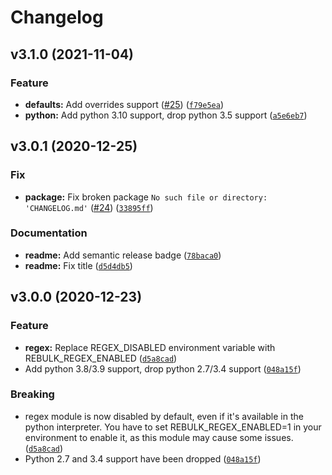 Changelog
=========

<!--next-version-placeholder-->

## v3.1.0 (2021-11-04)
### Feature
* **defaults:** Add overrides support ([#25](https://github.com/Toilal/rebulk/issues/25)) ([`f79e5ea`](https://github.com/Toilal/rebulk/commit/f79e5eab0806787ff19a4c668bf9f88413b67288))
* **python:** Add python 3.10 support, drop python 3.5 support ([`a5e6eb7`](https://github.com/Toilal/rebulk/commit/a5e6eb7bba979ee51e1c6c1e186bd224c989dfdc))

## v3.0.1 (2020-12-25)
### Fix
* **package:** Fix broken package `No such file or directory: 'CHANGELOG.md'` ([#24](https://github.com/Toilal/rebulk/issues/24)) ([`33895ff`](https://github.com/Toilal/rebulk/commit/33895ff358ff5051768fb98d4e840691e7af9bdf))

### Documentation
* **readme:** Add semantic release badge ([`78baca0`](https://github.com/Toilal/rebulk/commit/78baca0c529083d7f583ffec58aeb23734d67ce5))
* **readme:** Fix title ([`d5d4db5`](https://github.com/Toilal/rebulk/commit/d5d4db5cd7f6e2cb1308acd26bfb98838815fad4))

## v3.0.0 (2020-12-23)
### Feature
* **regex:** Replace REGEX_DISABLED environment variable with REBULK_REGEX_ENABLED ([`d5a8cad`](https://github.com/Toilal/rebulk/commit/d5a8cad6281533ee549a46ca70e1a25e5777eda3))
* Add python 3.8/3.9 support, drop python 2.7/3.4 support ([`048a15f`](https://github.com/Toilal/rebulk/commit/048a15f90833ba8d33ea84d56e9955d31b514dc3))

### Breaking
* regex module is now disabled by default, even if it's available in the python interpreter. You have to set REBULK_REGEX_ENABLED=1 in your environment to enable it, as this module may cause some issues.  ([`d5a8cad`](https://github.com/Toilal/rebulk/commit/d5a8cad6281533ee549a46ca70e1a25e5777eda3))
* Python 2.7 and 3.4 support have been dropped  ([`048a15f`](https://github.com/Toilal/rebulk/commit/048a15f90833ba8d33ea84d56e9955d31b514dc3))
